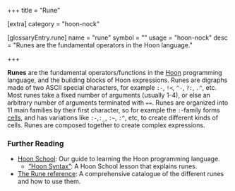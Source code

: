 +++
title = "Rune"

[extra]
category = "hoon-nock"

[glossaryEntry.rune]
name = "rune"
symbol = ""
usage = "hoon-nock"
desc = "Runes are the fundamental operators in the Hoon language."

+++

**Runes** are the fundamental operators/functions in the [Hoon](/glossary/hoon) programming language, and the building blocks of Hoon expressions. Runes are digraphs made of two ASCII special characters, for example `:-`, `!<`, `^-`, `?:`, `.^`, etc. Most runes take a fixed number of arguments (usually 1-4), or else an arbitrary number of arguments terminated with `==`. Runes are organized into 11 main families by their first character, so for example the `:`-family forms [cells](/glossary/cell), and has variations like `:-`,`:_`, `:~`, `:^`, etc, to create different kinds of cells. Runes are composed together to create complex expressions.

### Further Reading

- [Hoon School](/courses/hoon-school/): Our guide to learning the Hoon programming language.
  - [“Hoon Syntax”](/courses/hoon-school/B-syntax#nouns): A Hoon School lesson that explains runes.
- [The Rune reference](/language/hoon/reference/rune): A comprehensive catalogue of the different runes and how to use them.

